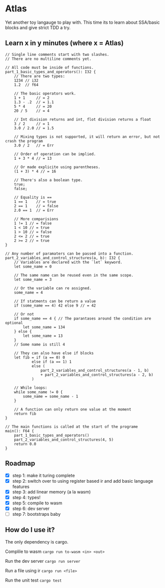 # Atlas

Yet another toy langauge to play with. This time its to learn about SSA/basic
blocks and give strict TDD a try.

## Learn x in y minutes (where x = Atlas)

```
// Single line comments start with two slashes.
// There are no multiline comments yet.

// All code must be inside of functions.
part_1_basic_types_and_operators(): I32 {
    // There are two types:
    1234 // i32
    1.2  // f64

    // The basic operators work.
    1 + 1     // = 2
    1.3 - .2  // = 1.1
    5 * 4     // = 20
    20 / 5    // = 4
    
    // Int division returns and int, flot division returns a float
    3 / 2     // = 1
    3.0 / 2.0 // = 1.5
    
    // Mixing types is not supported, it will return an error, but not crash the program
    3.0 / 2   // = Err

    // Order of operation can be implied.
    1 + 3 * 4 // = 13

    // Or made explicite using parentheses.
    (1 + 3) * 4 // = 16

    // There's also a boolean type.
    true;
    false;

    // Equality is ==
    1 == 1    // = true
    2 == 1    // = false
    2.0 == 1  // = Err

    // More comparisions
    1 != 1 // = false
    1 < 10 // = true
    1 > 10 // = false
    2 <= 2 // = true
    2 >= 2 // = true
}

// Any number of paramaters can be passed into a function.
part_2_variables_and_control_structures(a, b): I32 {
    // Variables are declared with the `let` keyword.
    let some_name = 0

    // The same name can be reused even in the same scope.
    let some_name = 3

    // Or the variable can re assigned.
    some_name = 4

    // If statments can be return a value
    if (some_name == 4) 42 else 9 // = 42

    // Or not
    if some_name == 4 { // The parantases around the condition are optional
        let some_name = 134
    } else {
        let some_name = 13
    }
    // Some name is still 4 

    // They can also have else if blocks
    let fib = if (a == 0) 0
            else if (a == 1) 1
            else (
                part_2_variables_and_control_structures(a - 1, b)
                + part_2_variables_and_control_structures(a - 2, b)
            )

    // While loops:
    while some_name != 0 {
        some_name = some_name - 1
    }

    // A function can only return one value at the moment
    return fib
}

// The main functions is called at the start of the programe
main(): F64 {
    part_1_basic_types_and_operators()
    part_2_variables_and_control_structures(4, 5)
    return 0.0
}
```

## Roadmap

- [x] step 1: make it turing complete
- [x] step 2: switch over to using register based ir and add basic language
      features
- [x] step 3: add linear memory (a la wasm)
- [x] step 4: types!
- [x] step 5: compile to wasm
- [x] step 6: dev server
- [ ] step 7: bootstraps baby

## How do I use it?

The only dependency is cargo.

Complile to wasm `cargo run to-wasm <in> <out>`

Run the dev server `cargo run server`

Run a file using ir `cargo run <file>`

Run the unit test `cargo test`
